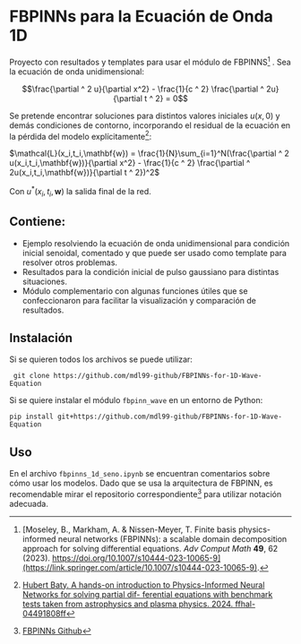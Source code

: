 # FBPINNs para la Ecuación de Onda 1D

  

Proyecto con resultados y templates para usar el módulo de FBPINNS[^1] . Sea la ecuación de onda unidimensional:

$$\frac{\partial ^ 2 u}{\partial x^2} - \frac{1}{c ^ 2} \frac{\partial ^ 2u}{\partial t ^ 2} = 0$$

Se pretende encontrar soluciones para distintos valores iniciales $u(x,0)$ y demás condiciones de contorno, incorporando el residual de la ecuación en la pérdida del modelo explícitamente[^3]:

$\mathcal{L}(x_i,t_i,\mathbf{w}) = \frac{1}{N}\sum_{i=1}^N(\frac{\partial ^ 2 u(x_i,t_i,\mathbf{w})}{\partial x^2} - \frac{1}{c ^ 2} \frac{\partial ^ 2u(x_i,t_i,\mathbf{w})}{\partial t ^ 2})^2$

Con $u^*(x_i,t_i,\mathbf{w})$ la salida final de la red.

## Contiene:
- Ejemplo resolviendo la ecuación de onda unidimensional para condición inicial senoidal, comentado y que puede ser usado como template para resolver otros problemas.
- Resultados para la condición inicial de pulso gaussiano para distintas situaciones.
- Módulo complementario con algunas funciones útiles que se confeccionaron para facilitar la visualización y comparación de resultados.

## Instalación

Si se quieren todos los archivos se puede utilizar:

```
 git clone https://github.com/mdl99-github/FBPINNs-for-1D-Wave-Equation
```

Si se quiere instalar el módulo `fbpinn_wave` en un entorno de Python:
```
pip install git+https://github.com/mdl99-github/FBPINNs-for-1D-Wave-Equation
```

## Uso

En el archivo `fbpinns_1d_seno.ipynb` se encuentran comentarios sobre cómo usar los modelos. Dado que se usa la arquitectura de FBPINN, es recomendable mirar el repositorio correspondiente[^2] para utilizar notación adecuada.

  

[^1]: [Moseley, B., Markham, A. & Nissen-Meyer, T. Finite basis physics-informed neural networks (FBPINNs): a scalable domain decomposition approach for solving differential equations. _Adv Comput Math_ **49**, 62 (2023). https://doi.org/10.1007/s10444-023-10065-9](https://link.springer.com/article/10.1007/s10444-023-10065-9).
[^2]:[FBPINNs Github](https://github.com/benmoseley/FBPINNs)
[^3]:[Hubert Baty. A hands-on introduction to Physics-Informed Neural Networks for solving partial dif-
ferential equations with benchmark tests taken from astrophysics and plasma physics. 2024. ffhal-
04491808ff](https://arxiv.org/abs/2403.00599v1)